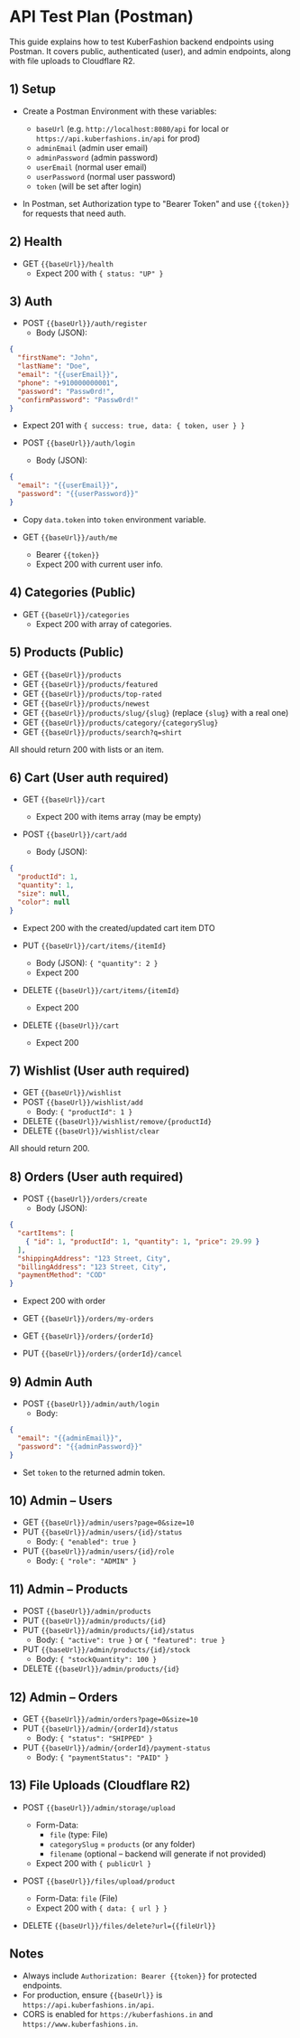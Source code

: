 # API Test Plan (Postman)

This guide explains how to test KuberFashion backend endpoints using Postman. It covers public, authenticated (user), and admin endpoints, along with file uploads to Cloudflare R2.

## 1) Setup

- Create a Postman Environment with these variables:
  - `baseUrl` (e.g. `http://localhost:8080/api` for local or `https://api.kuberfashions.in/api` for prod)
  - `adminEmail` (admin user email)
  - `adminPassword` (admin password)
  - `userEmail` (normal user email)
  - `userPassword` (normal user password)
  - `token` (will be set after login)

- In Postman, set Authorization type to "Bearer Token" and use `{{token}}` for requests that need auth.

## 2) Health

- GET `{{baseUrl}}/health`
  - Expect 200 with `{ status: "UP" }`

## 3) Auth

- POST `{{baseUrl}}/auth/register`
  - Body (JSON):
```json
{
  "firstName": "John",
  "lastName": "Doe",
  "email": "{{userEmail}}",
  "phone": "+910000000001",
  "password": "Passw0rd!",
  "confirmPassword": "Passw0rd!"
}
```
  - Expect 201 with `{ success: true, data: { token, user } }`

- POST `{{baseUrl}}/auth/login`
  - Body (JSON):
```json
{
  "email": "{{userEmail}}",
  "password": "{{userPassword}}"
}
```
  - Copy `data.token` into `token` environment variable.

- GET `{{baseUrl}}/auth/me`
  - Bearer `{{token}}`
  - Expect 200 with current user info.

## 4) Categories (Public)

- GET `{{baseUrl}}/categories`
  - Expect 200 with array of categories.

## 5) Products (Public)

- GET `{{baseUrl}}/products`
- GET `{{baseUrl}}/products/featured`
- GET `{{baseUrl}}/products/top-rated`
- GET `{{baseUrl}}/products/newest`
- GET `{{baseUrl}}/products/slug/{slug}` (replace `{slug}` with a real one)
- GET `{{baseUrl}}/products/category/{categorySlug}`
- GET `{{baseUrl}}/products/search?q=shirt`

All should return 200 with lists or an item.

## 6) Cart (User auth required)

- GET `{{baseUrl}}/cart`
  - Expect 200 with items array (may be empty)

- POST `{{baseUrl}}/cart/add`
  - Body (JSON):
```json
{
  "productId": 1,
  "quantity": 1,
  "size": null,
  "color": null
}
```
  - Expect 200 with the created/updated cart item DTO

- PUT `{{baseUrl}}/cart/items/{itemId}`
  - Body (JSON): `{ "quantity": 2 }`
  - Expect 200

- DELETE `{{baseUrl}}/cart/items/{itemId}`
  - Expect 200

- DELETE `{{baseUrl}}/cart`
  - Expect 200

## 7) Wishlist (User auth required)

- GET `{{baseUrl}}/wishlist`
- POST `{{baseUrl}}/wishlist/add`
  - Body: `{ "productId": 1 }`
- DELETE `{{baseUrl}}/wishlist/remove/{productId}`
- DELETE `{{baseUrl}}/wishlist/clear`

All should return 200.

## 8) Orders (User auth required)

- POST `{{baseUrl}}/orders/create`
  - Body (JSON):
```json
{
  "cartItems": [
    { "id": 1, "productId": 1, "quantity": 1, "price": 29.99 }
  ],
  "shippingAddress": "123 Street, City",
  "billingAddress": "123 Street, City",
  "paymentMethod": "COD"
}
```
  - Expect 200 with order

- GET `{{baseUrl}}/orders/my-orders`
- GET `{{baseUrl}}/orders/{orderId}`
- PUT `{{baseUrl}}/orders/{orderId}/cancel`

## 9) Admin Auth

- POST `{{baseUrl}}/admin/auth/login`
  - Body:
```json
{
  "email": "{{adminEmail}}",
  "password": "{{adminPassword}}"
}
```
  - Set `token` to the returned admin token.

## 10) Admin – Users

- GET `{{baseUrl}}/admin/users?page=0&size=10`
- PUT `{{baseUrl}}/admin/users/{id}/status`
  - Body: `{ "enabled": true }`
- PUT `{{baseUrl}}/admin/users/{id}/role`
  - Body: `{ "role": "ADMIN" }`

## 11) Admin – Products

- POST `{{baseUrl}}/admin/products`
- PUT `{{baseUrl}}/admin/products/{id}`
- PUT `{{baseUrl}}/admin/products/{id}/status`
  - Body: `{ "active": true }` or `{ "featured": true }`
- PUT `{{baseUrl}}/admin/products/{id}/stock`
  - Body: `{ "stockQuantity": 100 }`
- DELETE `{{baseUrl}}/admin/products/{id}`

## 12) Admin – Orders

- GET `{{baseUrl}}/admin/orders?page=0&size=10`
- PUT `{{baseUrl}}/admin/{orderId}/status`
  - Body: `{ "status": "SHIPPED" }`
- PUT `{{baseUrl}}/admin/{orderId}/payment-status`
  - Body: `{ "paymentStatus": "PAID" }`

## 13) File Uploads (Cloudflare R2)

- POST `{{baseUrl}}/admin/storage/upload`
  - Form-Data:
    - `file` (type: File)
    - `categorySlug` = `products` (or any folder)
    - `filename` (optional – backend will generate if not provided)
  - Expect 200 with `{ publicUrl }`

- POST `{{baseUrl}}/files/upload/product`
  - Form-Data: `file` (File)
  - Expect 200 with `{ data: { url } }`

- DELETE `{{baseUrl}}/files/delete?url={{fileUrl}}`

## Notes

- Always include `Authorization: Bearer {{token}}` for protected endpoints.
- For production, ensure `{{baseUrl}}` is `https://api.kuberfashions.in/api`.
- CORS is enabled for `https://kuberfashions.in` and `https://www.kuberfashions.in`.
